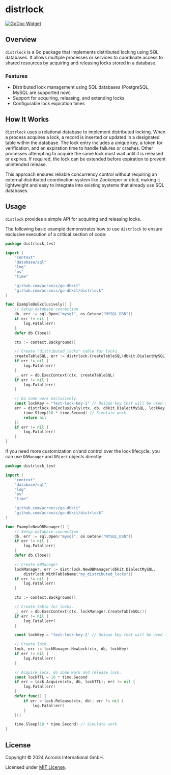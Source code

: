 # distrlock

[![GoDoc Widget]][GoDoc]

## Overview

`distrlock` is a Go package that implements distributed locking using SQL databases.
It allows multiple processes or services to coordinate access to shared resources by acquiring and releasing locks stored in a database.

### Features
- Distributed lock management using SQL databases (PostgreSQL, MySQL are supported now)
- Support for acquiring, releasing, and extending locks
- Configurable lock expiration times

## How It Works

`distrlock` uses a relational database to implement distributed locking. When a process acquires a lock, a record is inserted or updated in a designated table within the database. The lock entry includes a unique key, a token for verification, and an expiration time to handle failures or crashes. Other processes attempting to acquire the same lock must wait until it is released or expires. If required, the lock can be extended before expiration to prevent unintended release.

This approach ensures reliable concurrency control without requiring an external distributed coordination system like Zookeeper or etcd, making it lightweight and easy to integrate into existing systems that already use SQL databases.

## Usage

`distlock` provides a simple API for acquiring and releasing locks.

The following basic example demonstrates how to use `distrlock` to ensure exclusive execution of a critical section of code:

```go
package distrlock_test

import (
	"context"
	"database/sql"
	"log"
	"os"
	"time"

	"github.com/acronis/go-dbkit"
	"github.com/acronis/go-dbkit/distrlock"
)

func ExampleDoExclusively() {
	// Setup database connection
	db, err := sql.Open("mysql", os.Getenv("MYSQL_DSN"))
	if err != nil {
		log.Fatal(err)
	}
	defer db.Close()

	ctx := context.Background()

	// Create "distributed_locks" table for locks.
	createTableSQL, err := distrlock.CreateTableSQL(dbkit.DialectMySQL)
	if err != nil {
		log.Fatal(err)
	}
	_, err = db.ExecContext(ctx, createTableSQL)
	if err != nil {
		log.Fatal(err)
	}

	// Do some work exclusively.
	const lockKey = "test-lock-key-1" // Unique key that will be used to ensure exclusive execution among multiple instances
	err = distrlock.DoExclusively(ctx, db, dbkit.DialectMySQL, lockKey, func(ctx context.Context) error {
		time.Sleep(10 * time.Second) // Simulate work.
		return nil
	})
	if err != nil {
		log.Fatal(err)
	}
}
```

If you need more customization or/and control over the lock lifecycle, you can use `DBManager` and `DBLock` objects directly:

```go
package distrlock_test

import (
	"context"
	"database/sql"
	"log"
	"os"
	"time"

	"github.com/acronis/go-dbkit"
	"github.com/acronis/go-dbkit/distrlock"
)

func ExampleNewDBManager() {
	// Setup database connection
	db, err := sql.Open("mysql", os.Getenv("MYSQL_DSN"))
	if err != nil {
		log.Fatal(err)
	}
	defer db.Close()

	// Create DBManager
	lockManager, err := distrlock.NewDBManager(dbkit.DialectMySQL,
		distrlock.WithTableName("my_distributed_locks"))
	if err != nil {
		log.Fatal(err)
	}

	ctx := context.Background()

	// Create table for locks.
	_, err = db.ExecContext(ctx, lockManager.CreateTableSQL())
	if err != nil {
		log.Fatal(err)
	}

	const lockKey = "test-lock-key-2" // Unique key that will be used to ensure exclusive execution among multiple instances

	// Create lock.
	lock, err := lockManager.NewLock(ctx, db, lockKey)
	if err != nil {
		log.Fatal(err)
	}

	// Acquire lock, do some work and release lock.
	const lockTTL = 10 * time.Second
	if err = lock.Acquire(ctx, db, lockTTL); err != nil {
		log.Fatal(err)
	}
	defer func() {
		if err = lock.Release(ctx, db); err != nil {
			log.Fatal(err)
		}
	}()

	time.Sleep(10 * time.Second) // Simulate work
}
```

## License

Copyright © 2024 Acronis International GmbH.

Licensed under [MIT License](./../LICENSE).

[GoDoc]: https://pkg.go.dev/github.com/acronis/go-dbkit/distrlock
[GoDoc Widget]: https://godoc.org/github.com/acronis/go-dbkit/distrlock?status.svg